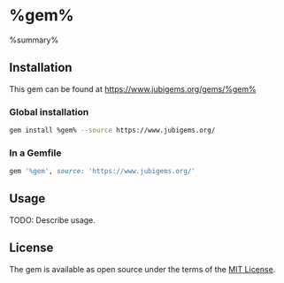 # %gem%

%summary%

## Installation

This gem can be found at https://www.jubigems.org/gems/%gem%

### Global installation

```zsh
gem install %gem% --source https://www.jubigems.org/
```

### In a Gemfile

```ruby
gem '%gem', source: 'https://www.jubigems.org/'
```

## Usage

TODO: Describe usage.

## License

The gem is available as open source under the terms of the [MIT License](https://opensource.org/licenses/MIT).
